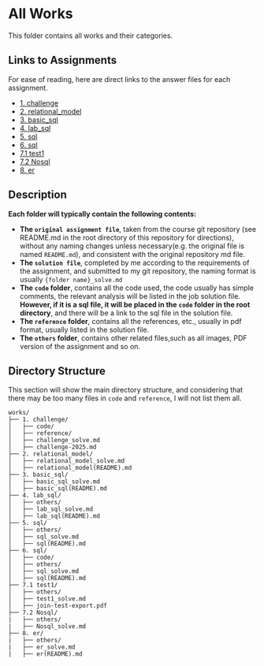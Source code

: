 # All Works

This folder contains all works and their categories.

## Links to Assignments

For ease of reading, here are direct links to the answer files for each assignment.

- [1. challenge](1.%20challenge/challenge_solve.md)
- [2. relational_model](2.%20relational_model/relational_model_solve.md)
- [3. basic_sql](3.%20basic_sql/basic_sql_solve.md)
- [4. lab_sql](4.%20lab_sql/lab_sql_solve.md)
- [5. sql](5.%20sql/sql_solve.md)
- [6. sql](6.%20sql/sql_solve.md)
- [7.1 test1](7.1%20test1/test1_solve.md)
- [7.2 Nosql](7.2%20Nosql/Nosql_solve.md)
- [8. er](8.%20er/er_solve.md)
## Description

**Each folder will typically contain the following contents:**

- **The `original assignment file`**, taken from the course git repository (see README.md in the root directory of this repository for directions), without any naming changes unless necessary(e.g. the original file is named `README.md`), and consistent with the original repository md file.
- **The `solution file`**, completed by me according to the requirements of the assignment, and submitted to my git repository, the naming format is usually `{folder name}_solve.md`
- **The `code` folder**, contains all the code used, the code usually has simple comments, the relevant analysis will be listed in the job solution file. **However, if it is a sql file, it will be placed in the `code` folder in the root directory**, and there will be a link to the sql file in the solution file.
- **The `reference` folder**, contains all the references, etc., usually in pdf format, usually listed in the solution file.
- **The `others` folder**, contains other related files,such as all images, PDF version of the assignment and so on.

## Directory Structure

This section will show the main directory structure, and considering that there may be too many files in `code` and `reference`, I will not list them all.

```text
works/
├── 1. challenge/
│   ├── code/
│   ├── reference/
│   ├── challenge_solve.md
│   ├── challenge-2025.md
├── 2. relational_model/
│   ├── relational_model_solve.md
│   ├── relational_model(README).md
├── 3. basic_sql/
│   ├── basic_sql_solve.md
│   ├── basic_sql(README).md
├── 4. lab_sql/
│   ├── others/
│   ├── lab_sql_solve.md
│   ├── lab_sql(README).md
├── 5. sql/
│   ├── others/
│   ├── sql_solve.md
│   ├── sql(README).md
├── 6. sql/
│   ├── code/
│   ├── others/
│   ├── sql_solve.md
│   ├── sql(README).md
├── 7.1 test1/
│   ├── others/
│   ├── test1_solve.md
│   ├── join-test-export.pdf
├── 7.2 Nosql/
|   ├── others/
|   ├── Nosql_solve.md
├── 8. er/
|   ├── others/
|   ├── er_solve.md
|   ├── er(README).md
```

